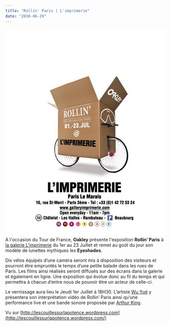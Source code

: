 ```yaml
---
title: "Rollin' Paris | L'imprimerie"
date: "2010-06-29"
---
```


![](images/imprimerie.jpg "imprimerie") A l'occasion du Tour de France, **Oakley** présente l'exposition **Rollin’ Paris** à [la galerie L'imprimerie](http://www.galleryimprimerie.com/) du 1er au 23 Juillet et remet au goût du jour son modèle de lunettes mythiques les **Eyeshades**.

Dix vélos équipés d’une caméra seront mis à disposition des visiteurs et pourront être empruntés le temps d’une petite balade dans les rues de Paris. Les films ainsi réalisés seront diffusés sur des écrans dans la galerie et également en ligne. Une exposition qui évolue donc au fil du temps et qui permettra à chacun d’entre nous de pouvoir être un acteur de celle-ci.

Le vernissage aura lieu le Jeudi 1er Juillet à 18H30. L’artiste [Wu Yué](http://www.5lunes.net/) y présentera son interprétation vidéo de Rollin’ Paris ainsi qu’une performance live et une bande sonore proposée par [Arthur King](http://www.myspace.com/arthurking1).

Vu sur [http://lescouillessurlapotence.wordpress.com](http://lescouillessurlapotence.wordpress.com/)
